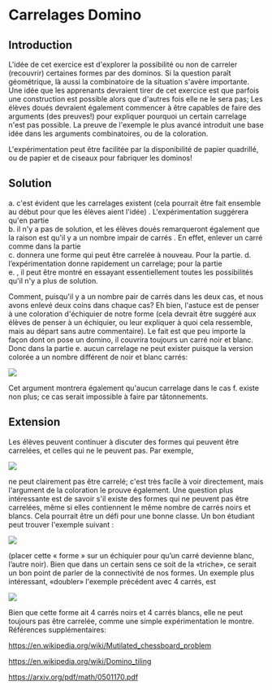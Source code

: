 # Carrelages Domino

## Introduction
L'idée de cet exercice est d'explorer la possibilité ou non de carreler (recouvrir) certaines formes par des dominos. Si la question paraît géométrique, là aussi la combinatoire de la situation s'avère importante. Une idée que les apprenants devraient tirer de cet exercice est que parfois une construction est possible alors que d'autres fois elle ne le sera pas; Les élèves doués devraient également commencer à être capables de faire des arguments (des preuves!) pour expliquer pourquoi un certain carrelage n'est pas possible. La preuve de l'exemple le plus avancé introduit une base idée dans les arguments combinatoires, ou de la coloration.

 L'expérimentation peut être facilitée par la disponibilité de papier quadrillé, ou de papier et de ciseaux pour fabriquer les dominos!


## Solution

a. c'est évident que les carrelages existent (cela pourrait être fait ensemble au début pour que les élèves aient l'idée) . L'expérimentation suggérera qu'en partie  
b. il n'y a pas de solution, et les élèves doués remarqueront également que la raison est qu'il y a un nombre impair de carrés . En effet, enlever un carré comme dans la partie  
c. donnera une forme qui peut être carrelée à nouveau. Pour la partie. d. l’expérimentation donne rapidement un carrelage; pour la partie  
e. , il peut être montré en essayant essentiellement toutes les possibilités qu'il n'y a plus de solution.


Comment, puisqu'il y a un nombre pair de carrés dans les deux cas, et nous avons enlevé deux coins dans chaque cas? Eh bien, l'astuce est de penser à une coloration d'échiquier de notre forme (cela devrait être suggéré aux élèves de penser à un échiquier, ou leur expliquer à quoi cela ressemble, mais au départ sans autre commentaire). Le fait est que peu importe la façon dont on pose un domino, il couvrira toujours un carré noir et blanc. Donc dans la partie e. aucun carrelage ne peut exister puisque la version colorée a un nombre différent de noir et blanc carrés:

![](https://github.com/supportingami/sami-maths-club/blob/master/maths-club-pack/images/domino-tilings-4.png?raw=true)

Cet argument montrera également qu'aucun carrelage dans le cas f. existe non plus; ce cas serait impossible à faire par tâtonnements.

## Extension

Les élèves peuvent continuer à discuter des formes qui peuvent être carrelées, et celles qui ne le peuvent pas. Par exemple,


![](https://github.com/supportingami/sami-maths-club/blob/master/maths-club-pack/images/domino-tilings-5.png?raw=true)

ne peut clairement pas être carrelé; c'est très facile à voir directement, mais l'argument de la coloration le prouve également. Une question plus intéressante est de savoir s'il existe des formes qui ne peuvent pas être carrelées, même si elles contiennent le même nombre de carrés noirs et blancs. Cela pourrait être un défi pour une bonne classe. Un bon étudiant peut trouver l'exemple suivant :


![](https://github.com/supportingami/sami-maths-club/blob/master/maths-club-pack/images/domino-tilings-6.png?raw=true)

(placer cette « forme » sur un échiquier pour qu’un carré devienne blanc, l’autre noir). Bien que dans un certain sens ce soit de la «triche», ce serait un bon point de parler de la connectivité de nos formes. Un exemple plus intéressant, «doubler» l'exemple précédent avec 4 carrés, est

![](https://github.com/supportingami/sami-maths-club/blob/master/maths-club-pack/images/domino-tilings-7.png?raw=true)

Bien que cette forme ait 4 carrés noirs et 4 carrés blancs, elle ne peut toujours pas être carrelée, comme une simple expérimentation le montre. Références supplémentaires:

https://en.wikipedia.org/wiki/Mutilated_chessboard_problem

https://en.wikipedia.org/wiki/Domino_tiling

https://arxiv.org/pdf/math/0501170.pdf
